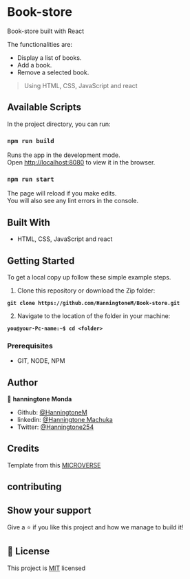 # Book-store
Book-store  built with React 

The functionalities are:
- Display a list of books.
- Add a book.
- Remove a selected book.

> Using HTML, CSS, JavaScript and react



## Available Scripts

In the project directory, you can run:

### `npm run build`

Runs the app in the development mode.\
Open [http://localhost:8080](http://localhost:8080) to view it in the browser.

### `npm run start`

The page will reload if you make edits.\
You will also see any lint errors in the console.

## Built With

- HTML, CSS, JavaScript and react

## Getting Started

To get a local copy up follow these simple example steps.

1. Clone this repository or download the Zip folder:

**``git clone https://github.com/HanningtoneM/Book-store.git``**

2. Navigate to the location of the folder in your machine:

**``you@your-Pc-name:~$ cd <folder>``**

### Prerequisites

- GIT, NODE, NPM

## Author

👤 **hanningtone Monda**

- Github: [@HanningtoneM](https://github.com/HanningtoneM)
- linkedin: [@Hanningtone Machuka](https://www.linkedin.com/in/hanningtone-machuka-58501722a)
- Twitter: [@Hanningtone254](https://twitter.com/Hanningtone254?t=YVXXz9EZzOhR5vPi3DlHDQ&s=09)

## Credits

Template from this [MICROVERSE](https://www.microverse.org/)

##  contributing

## Show your support

Give a ⭐️ if you like this project and how we manage to build it!

## 📝 License


This project is [MIT](./MIT.md) licensed